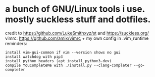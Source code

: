 # a bunch of GNU/Linux tools i use. mostly suckless stuff and dotfiles.
credit to https://github.com/LukeSmithxyz/st and https://suckless.org/  
vimrc: https://github.com/amix/vimrc + my own config in .vim_runtime  
reminders:
```
install vim-gui-common if vim --version shows no gui
install watchdog with pip3
install python headers (apt install python3-dev)
compile YouCompleteMe with ./install.py --clang-completer --go-completer
```

